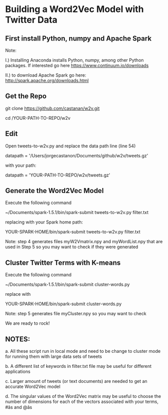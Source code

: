 # Building a Word2Vec Model with Twitter Data

## First install Python, numpy and Apache Spark 

Note: 

I.) Installing Anaconda installs Python, numpy, among other Python packages. If interested go here https://www.continuum.io/downloads

II.) to download Apache Spark go here: http://spark.apache.org/downloads.html

## Get the Repo

git clone https://github.com/castanan/w2v.git

cd /YOUR-PATH-TO-REPO/w2v 

## Edit 

Open tweets-to-w2v.py and replace the data path line (line 54)

datapath = '/Users/jorgecastanon/Documents/github/w2v/tweets.gz'

with your path:

datapath = 'YOUR-PATH-TO-REPO/w2v/tweets.gz'

## Generate the Word2Vec Model

Execute the following command

~/Documents/spark-1.5.1/bin/spark-submit tweets-to-w2v.py filter.txt

replacing with your Spark home path:

YOUR-SPARK-HOME/bin/spark-submit tweets-to-w2v.py filter.txt

Note: step 4 generates files myW2Vmatrix.npy and myWordList.npy that are used in Step 5 so you may want to check if they were generated

## Cluster Twitter Terms with K-means 

Execute the following command

~/Documents/spark-1.5.1/bin/spark-submit cluster-words.py

replace with 

YOUR-SPARK-HOME/bin/spark-submit cluster-words.py

Note: step 5 generates file myCluster.npy so you may want to check

We are ready to rock!


## NOTES:

a. All these script run in local mode and need to be change to cluster mode for running them with large data sets of tweets

b. A different list of keywords in filter.txt file may be useful for different applications

c. Larger amount of tweets (or text documents) are needed to get an accurate Word2Vec model 

d. The singular values of the Word2Vec matrix may be useful to choose the number of dimensions for each of the vectors associated with your terms, #âs and @âs 
